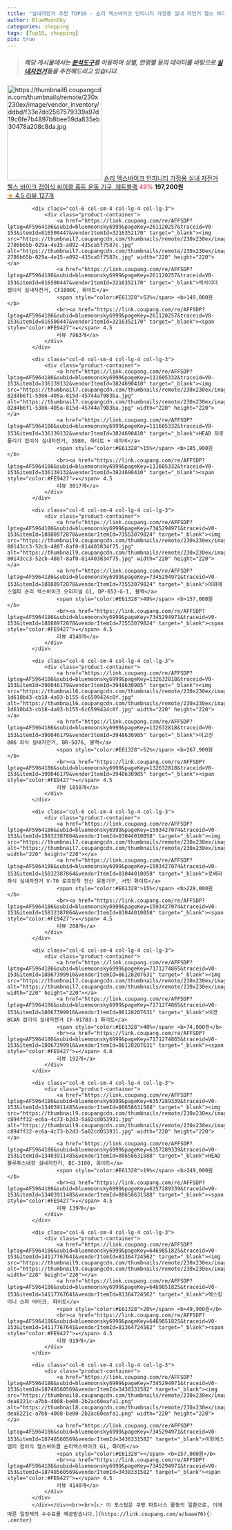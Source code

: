 ```yaml
---
title: "실내자전거 추천 TOP10 - 숀리 엑스바이크 인피니티 가정용 실내 자전거 헬스 바이크 접이식 싸이클 홈트 운동 기구, 제트블랙"
author: BlueMoonSky
categories: shopping
tags: [Top10, shopping]
pin: true
---
```


> ##### 해당 게시물에서는 [**분석도구**](https://itemscout.io/)를 이용하여 **성별**, **연령별** 등의 데이터를 바탕으로 [**실내자전거**](https://link.coupang.com/a/baae76)들을 추천해드리고 있습니다.
<div class="container"><div class="row">
            <div class="col-6 col-sm-4 col-lg-4 col-lg-3">
                <div class="product-container">
                    <a href="https://link.coupang.com/re/AFFSDP?lptag=AF5964186&subid=bluemoonsky6999&pageKey=7022559388&traceid=V0-153&itemId=17301764962&vendorItemId=84472659018" target="_blank"><img src="https://thumbnail6.coupangcdn.com/thumbnails/remote/230x230ex/image/vendor_inventory/ddbd/f33e7dd2567579339a97d19c6fe7b4897b8bee59da835eb30478a208c8da.jpg" alt="https://thumbnail6.coupangcdn.com/thumbnails/remote/230x230ex/image/vendor_inventory/ddbd/f33e7dd2567579339a97d19c6fe7b4897b8bee59da835eb30478a208c8da.jpg" width="220" height="220"></a>
                    <a href="https://link.coupang.com/re/AFFSDP?lptag=AF5964186&subid=bluemoonsky6999&pageKey=7022559388&traceid=V0-153&itemId=17301764962&vendorItemId=84472659018" target="_blank">숀리 엑스바이크 인피니티 가정용 실내 자전거 헬스 바이크 접이식 싸이클 홈트 운동 기구, 제트블랙</a>
                    <span style="color:#E61328">49%</span> <b>197,200원</b>
                    <br><a href="https://link.coupang.com/re/AFFSDP?lptag=AF5964186&subid=bluemoonsky6999&pageKey=7022559388&traceid=V0-153&itemId=17301764962&vendorItemId=84472659018" target="_blank"><span style="color:#FE9427">★</span> 4.5
                    리뷰 127개</a>
                </div>
            </div>
            
            <div class="col-6 col-sm-4 col-lg-4 col-lg-3">
                <div class="product-container">
                    <a href="https://link.coupang.com/re/AFFSDP?lptag=AF5964186&subid=bluemoonsky6999&pageKey=261120257&traceid=V0-153&itemId=816500447&vendorItemId=3216352170" target="_blank"><img src="https://thumbnail7.coupangcdn.com/thumbnails/remote/230x230ex/image/retail/images/5658148095839-2786b65b-029a-4e15-a092-435ca5f7587c.jpg" alt="https://thumbnail7.coupangcdn.com/thumbnails/remote/230x230ex/image/retail/images/5658148095839-2786b65b-029a-4e15-a092-435ca5f7587c.jpg" width="220" height="220"></a>
                    <a href="https://link.coupang.com/re/AFFSDP?lptag=AF5964186&subid=bluemoonsky6999&pageKey=261120257&traceid=V0-153&itemId=816500447&vendorItemId=3216352170" target="_blank">엑사이더 접이식 실내자전거, CF1000C, 화이트</a>
                    <span style="color:#E61328">53%</span> <b>149,000원</b>
                    <br><a href="https://link.coupang.com/re/AFFSDP?lptag=AF5964186&subid=bluemoonsky6999&pageKey=261120257&traceid=V0-153&itemId=816500447&vendorItemId=3216352170" target="_blank"><span style="color:#FE9427">★</span> 4.5
                    리뷰 7963개</a>
                </div>
            </div>
            
            <div class="col-6 col-sm-4 col-lg-4 col-lg-3">
                <div class="product-container">
                    <a href="https://link.coupang.com/re/AFFSDP?lptag=AF5964186&subid=bluemoonsky6999&pageKey=111605332&traceid=V0-153&itemId=336139132&vendorItemId=3824690410" target="_blank"><img src="https://thumbnail7.coupangcdn.com/thumbnails/remote/230x230ex/image/retail/images/7811223618223-82d4b6f1-5386-405a-815d-45744a7983ba.jpg" alt="https://thumbnail7.coupangcdn.com/thumbnails/remote/230x230ex/image/retail/images/7811223618223-82d4b6f1-5386-405a-815d-45744a7983ba.jpg" width="220" height="220"></a>
                    <a href="https://link.coupang.com/re/AFFSDP?lptag=AF5964186&subid=bluemoonsky6999&pageKey=111605332&traceid=V0-153&itemId=336139132&vendorItemId=3824690410" target="_blank">HEAD 뒤로돌리기 접이식 실내자전거, 3980, 화이트 + 네이비</a>
                    <span style="color:#E61328">15%</span> <b>185,900원</b>
                    <br><a href="https://link.coupang.com/re/AFFSDP?lptag=AF5964186&subid=bluemoonsky6999&pageKey=111605332&traceid=V0-153&itemId=336139132&vendorItemId=3824690410" target="_blank"><span style="color:#FE9427">★</span> 4.5
                    리뷰 3017개</a>
                </div>
            </div>
            
            <div class="col-6 col-sm-4 col-lg-4 col-lg-3">
                <div class="product-container">
                    <a href="https://link.coupang.com/re/AFFSDP?lptag=AF5964186&subid=bluemoonsky6999&pageKey=7345294971&traceid=V0-153&itemId=18888972878&vendorItemId=73553079824" target="_blank"><img src="https://thumbnail9.coupangcdn.com/thumbnails/remote/230x230ex/image/retail/images/4952917991388665-80143cc3-52cb-4887-8af0-814403834f75.jpg" alt="https://thumbnail9.coupangcdn.com/thumbnails/remote/230x230ex/image/retail/images/4952917991388665-80143cc3-52cb-4887-8af0-814403834f75.jpg" width="220" height="220"></a>
                    <a href="https://link.coupang.com/re/AFFSDP?lptag=AF5964186&subid=bluemoonsky6999&pageKey=7345294971&traceid=V0-153&itemId=18888972878&vendorItemId=73553079824" target="_blank">이화에스엠피 숀리 엑스바이크 오리지널 G1, DP-652-G-1, 블랙</a>
                    <span style="color:#E61328">49%</span> <b>157,000원</b>
                    <br><a href="https://link.coupang.com/re/AFFSDP?lptag=AF5964186&subid=bluemoonsky6999&pageKey=7345294971&traceid=V0-153&itemId=18888972878&vendorItemId=73553079824" target="_blank"><span style="color:#FE9427">★</span> 4.5
                    리뷰 4140개</a>
                </div>
            </div>
            
            <div class="col-6 col-sm-4 col-lg-4 col-lg-3">
                <div class="product-container">
                    <a href="https://link.coupang.com/re/AFFSDP?lptag=AF5964186&subid=bluemoonsky6999&pageKey=132632818&traceid=V0-153&itemId=390046179&vendorItemId=3948630985" target="_blank"><img src="https://thumbnail6.coupangcdn.com/thumbnails/remote/230x230ex/image/retail/images/557975421833386-1d610b43-cb18-4a93-b155-6c6599424c0f.jpg" alt="https://thumbnail6.coupangcdn.com/thumbnails/remote/230x230ex/image/retail/images/557975421833386-1d610b43-cb18-4a93-b155-6c6599424c0f.jpg" width="220" height="220"></a>
                    <a href="https://link.coupang.com/re/AFFSDP?lptag=AF5964186&subid=bluemoonsky6999&pageKey=132632818&traceid=V0-153&itemId=390046179&vendorItemId=3948630985" target="_blank">이고진 806 좌식 실내자전거, BR-5076, 블랙</a>
                    <span style="color:#E61328">52%</span> <b>267,900원</b>
                    <br><a href="https://link.coupang.com/re/AFFSDP?lptag=AF5964186&subid=bluemoonsky6999&pageKey=132632818&traceid=V0-153&itemId=390046179&vendorItemId=3948630985" target="_blank"><span style="color:#FE9427">★</span> 4.5
                    리뷰 1058개</a>
                </div>
            </div>
            
            <div class="col-6 col-sm-4 col-lg-4 col-lg-3">
                <div class="product-container">
                    <a href="https://link.coupang.com/re/AFFSDP?lptag=AF5964186&subid=bluemoonsky6999&pageKey=1593427074&traceid=V0-153&itemId=15832387864&vendorItemId=83044010058" target="_blank"><img src="https://thumbnail7.coupangcdn.com/thumbnails/remote/230x230ex/image/vendor_inventory/1dac/582b8c038a065128625bbcb6eb9a39c293c80442d61778e04780ecc763f1.jpg" alt="https://thumbnail7.coupangcdn.com/thumbnails/remote/230x230ex/image/vendor_inventory/1dac/582b8c038a065128625bbcb6eb9a39c293c80442d61778e04780ecc763f1.jpg" width="220" height="220"></a>
                    <a href="https://link.coupang.com/re/AFFSDP?lptag=AF5964186&subid=bluemoonsky6999&pageKey=1593427074&traceid=V0-153&itemId=15832387864&vendorItemId=83044010058" target="_blank">로베라 좌식 실내자전거 V-70 로프장착 전신 운동기구, 서밋 화이트</a>
                    <span style="color:#E61328">15%</span> <b>228,000원</b>
                    <br><a href="https://link.coupang.com/re/AFFSDP?lptag=AF5964186&subid=bluemoonsky6999&pageKey=1593427074&traceid=V0-153&itemId=15832387864&vendorItemId=83044010058" target="_blank"><span style="color:#FE9427">★</span> 4.5
                    리뷰 208개</a>
                </div>
            </div>
            
            <div class="col-6 col-sm-4 col-lg-4 col-lg-3">
                <div class="product-container">
                    <a href="https://link.coupang.com/re/AFFSDP?lptag=AF5964186&subid=bluemoonsky6999&pageKey=7171274865&traceid=V0-153&itemId=18067399916&vendorItemId=86128207631" target="_blank"><img src="https://thumbnail7.coupangcdn.com/thumbnails/remote/230x230ex/image/vendor_inventory/873d/ac6d79cea3bb5bc82aae2d1db4c032b64be84044a99a528200dc93215e00.png" alt="https://thumbnail7.coupangcdn.com/thumbnails/remote/230x230ex/image/vendor_inventory/873d/ac6d79cea3bb5bc82aae2d1db4c032b64be84044a99a528200dc93215e00.png" width="220" height="220"></a>
                    <a href="https://link.coupang.com/re/AFFSDP?lptag=AF5964186&subid=bluemoonsky6999&pageKey=7171274865&traceid=V0-153&itemId=18067399916&vendorItemId=86128207631" target="_blank">비갠 BCAN 접이식 실내자전거 CF-917B3-1 화이트</a>
                    <span style="color:#E61328">40%</span> <b>74,000원</b>
                    <br><a href="https://link.coupang.com/re/AFFSDP?lptag=AF5964186&subid=bluemoonsky6999&pageKey=7171274865&traceid=V0-153&itemId=18067399916&vendorItemId=86128207631" target="_blank"><span style="color:#FE9427">★</span> 4.0
                    리뷰 192개</a>
                </div>
            </div>
            
            <div class="col-6 col-sm-4 col-lg-4 col-lg-3">
                <div class="product-container">
                    <a href="https://link.coupang.com/re/AFFSDP?lptag=AF5964186&subid=bluemoonsky6999&pageKey=6357289339&traceid=V0-153&itemId=13403911485&vendorItemId=80658631588" target="_blank"><img src="https://thumbnail9.coupangcdn.com/thumbnails/remote/230x230ex/image/retail/images/282450285387690-c894ff32-ec6a-4c73-b2d3-5a02cd053931.jpg" alt="https://thumbnail9.coupangcdn.com/thumbnails/remote/230x230ex/image/retail/images/282450285387690-c894ff32-ec6a-4c73-b2d3-5a02cd053931.jpg" width="220" height="220"></a>
                    <a href="https://link.coupang.com/re/AFFSDP?lptag=AF5964186&subid=bluemoonsky6999&pageKey=6357289339&traceid=V0-153&itemId=13403911485&vendorItemId=80658631588" target="_blank">HEAD 블루투스내장 실내자전거, BC-3100, 화이트</a>
                    <span style="color:#E61328">19%</span> <b>249,000원</b>
                    <br><a href="https://link.coupang.com/re/AFFSDP?lptag=AF5964186&subid=bluemoonsky6999&pageKey=6357289339&traceid=V0-153&itemId=13403911485&vendorItemId=80658631588" target="_blank"><span style="color:#FE9427">★</span> 4.5
                    리뷰 139개</a>
                </div>
            </div>
            
            <div class="col-6 col-sm-4 col-lg-4 col-lg-3">
                <div class="product-container">
                    <a href="https://link.coupang.com/re/AFFSDP?lptag=AF5964186&subid=bluemoonsky6999&pageKey=6469851825&traceid=V0-153&itemId=14117767641&vendorItemId=81364724562" target="_blank"><img src="https://thumbnail9.coupangcdn.com/thumbnails/remote/230x230ex/image/vendor_inventory/bdc5/4358259f35eb72c829a3d668ba969e232f1378aa341d886a3cf11bfd1808.jpg" alt="https://thumbnail9.coupangcdn.com/thumbnails/remote/230x230ex/image/vendor_inventory/bdc5/4358259f35eb72c829a3d668ba969e232f1378aa341d886a3cf11bfd1808.jpg" width="220" height="220"></a>
                    <a href="https://link.coupang.com/re/AFFSDP?lptag=AF5964186&subid=bluemoonsky6999&pageKey=6469851825&traceid=V0-153&itemId=14117767641&vendorItemId=81364724562" target="_blank">엑스킹 미니 쇼파 바이크, 화이트</a>
                    <span style="color:#E61328">20%</span> <b>49,900원</b>
                    <br><a href="https://link.coupang.com/re/AFFSDP?lptag=AF5964186&subid=bluemoonsky6999&pageKey=6469851825&traceid=V0-153&itemId=14117767641&vendorItemId=81364724562" target="_blank"><span style="color:#FE9427">★</span> 4.5
                    리뷰 919개</a>
                </div>
            </div>
            
            <div class="col-6 col-sm-4 col-lg-4 col-lg-3">
                <div class="product-container">
                    <a href="https://link.coupang.com/re/AFFSDP?lptag=AF5964186&subid=bluemoonsky6999&pageKey=7345294971&traceid=V0-153&itemId=18748560569&vendorItemId=3438331582" target="_blank"><img src="https://thumbnail8.coupangcdn.com/thumbnails/remote/230x230ex/image/retail/images/9009317795584-dea8221c-a7bb-4008-be00-2b2ac60eafa1.png" alt="https://thumbnail8.coupangcdn.com/thumbnails/remote/230x230ex/image/retail/images/9009317795584-dea8221c-a7bb-4008-be00-2b2ac60eafa1.png" width="220" height="220"></a>
                    <a href="https://link.coupang.com/re/AFFSDP?lptag=AF5964186&subid=bluemoonsky6999&pageKey=7345294971&traceid=V0-153&itemId=18748560569&vendorItemId=3438331582" target="_blank">이화에스엠피 접이식 헬스싸이클 숀리엑스바이크 G1, 화이트</a>
                    <span style="color:#E61328"></span> <b>157,000원</b>
                    <br><a href="https://link.coupang.com/re/AFFSDP?lptag=AF5964186&subid=bluemoonsky6999&pageKey=7345294971&traceid=V0-153&itemId=18748560569&vendorItemId=3438331582" target="_blank"><span style="color:#FE9427">★</span> 4.5
                    리뷰 4140개</a>
                </div>
            </div>
            </div></div><br><br>[👉 이 포스팅은 쿠팡 파트너스 활동의 일환으로, 이에 따른 일정액의 수수료를 제공받습니다.](https://link.coupang.com/a/baae76){: .center}